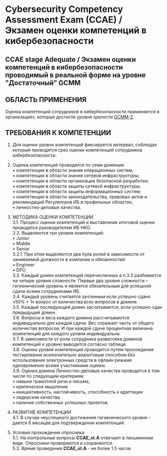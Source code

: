 # Cybersecurity Competency Assessment Exam (CCAE) / Экзамен оценки компетенций в кибербезопасности

## CCAE stage Adequate / Экзамен оценки компетенций в кибербезопасности проводимый в реальной форме на уровне "Достаточный" GCMM

## ОБЛАСТЬ ПРИМЕНЕНИЯ
Оценка компетенций сотрудников в кибербезопасности применяется в организациях, которые достигли уровня зрелости [GCMM-2](https://github.com/CyberVedmak/General-Cybersecurity-Maturity-Model).

## ТРЕБОВАНИЯ К КОМПЕТЕНЦИИ
1. Для оценки уровня компетенций фиксируется интервал, соблюдая который проводится срез оценки компетенций сотрудников кибербезопасности.<br>
2. Оценка компетенций проводится по семи доменам:<br>
•	компетенции в области знания операционных систем;<br>
•	компетенции в области знания сетевой инфраструктуры;<br>
•	компетенции в области организации безопасной разработки;<br>
•	компетенции в области защиты сетевой инфраструктуры;<br>
•	компетенции в области защиты информационных систем;<br>
•	компетенции в области законодательства, правовых актов и рекомендаций Регуляторов ИБ в профильных областях;<br>
•	личностно-деловые качества.<br>

3.	МЕТОДИКА ОЦЕНКИ КОМПЕТЕНЦИИ<br>
3.1. Процесс оценки компетенций и выставление итоговой оценки проводится руководителем ИБ НКО.<br>
3.2. Выделяются три уровня компетенций:<br>
•	Junior<br>
•	Middle <br>
•	Senior<br>
3.2.1. При этом выделяются два пула ролей в зависимости от занимаемой должности в компании и обязанностей:<br>
•	Engineer<br>
•	DPO<br>
3.3. Каждый домен компетенций перечисленных в п.3.2 разбивается на четыре уровня сложности. Первые два уровня сложности – гигиенический уровень и является обязательным для успешной сдачи всеми сотрудниками ИБ. <br>
3.4. Каждый уровень считается зачтенным если успешно сдано «50% + 1» вопрос от количества всех вопросов в домене.<br>
3.5. Каждый последующий домен засчитывается, если успешно сдан предыдущий домен. <br>
3.6. Вопросы и веса каждого домена рассчитываются индивидуально для каждой сдачи. Вес отражает часть от общего количества вопросов. И при каждой сдаче процентная величина компетенций для каждого уровня индивидуальна. <br>
3.7. В зависимости от роли сотрудника развесовка доменов компетенций к уровню выводится согласно таблице:<br>
3.8. Оценка уровня компетенций проводится путем прохождения тестирования исключительно аналоговым способом без использования электронных средств в офлайн режиме одновременно всеми участниками оценки. <br>
3.9. Оценка домена Личностно-деловые качества проводится в том числе по следующим критериям:<br>
•	навыки грамотной речи и письма,<br>
•	критическое мышление<br>
•	инициативность, настойчивость, способность к адаптации<br>
•	лидерские качества<br>
•	наличие собственных успешных проектов.<br>

4.	РАЗВИТИЕ КОМПЕТЕНЦИИ<br>
4.1. В случае неуспешного достижения гигиенического уровня – дается 6 месяцев для подтверждения компетенций.<br>

5. Условия прохождения опросника<br>
5.1. На контрольные вопросы <b>CCAE_st.A</b> отвечают в письменном виде. Опросники проверяются и сохраняются.<br>
5.2. Время проведения <b>CCAE_st.A</b> - не более 1.5 часов.

